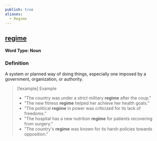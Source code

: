 ```yaml
---
publish: true
aliases:
  - Regime
---
```


## [regime](https://dictionary.cambridge.org/dictionary/english/regime)

#### Word Type: Noun

### Definition
A system or planned way of doing things, especially one imposed by a government, organization, or authority.

> [!example] Example
> 
> - "The country was under a strict military **regime** after the coup."
> - "The new fitness **regime** helped her achieve her health goals."
> - "The political **regime** in power was criticized for its lack of freedoms."
> - "The hospital has a new nutrition **regime** for patients recovering from surgery."
> - "The country's **regime** was known for its harsh policies towards opposition."

